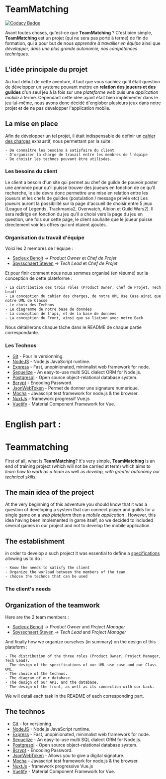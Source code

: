 # TeamMatching

[![Codacy Badge](https://api.codacy.com/project/badge/Grade/6e87d3b1bf7545c18d92bc33e4cda6f0)](https://www.codacy.com/manual/benoitsacleux/TeamMatching?utm_source=github.com&amp;utm_medium=referral&amp;utm_content=SacleuxBenoit/TeamMatching&amp;utm_campaign=Badge_Grade)

Avant toutes choses, qu'est-ce que __TeamMatching__ ? C'est bien simple, __TeamMatching__ est un projet (qui ne sera pas porté à terme) de fin de formation, qui a pour but de nous *apprendre à travailler en équipe*   ainsi que *développer, dans une plus grande autonomie, nos compétences techniques*.

## L'idée principale du projet

Au tout début de cette aventure, il faut que vous sachiez qu'il était question de développer un système pouvant mettre en __relation des joueurs et des guildes__ d'un seul jeu à la fois sur une *plateforme web* puis une *application mobile* à terme.
Cependant cette idée ayant était bien implémenter dans le jeu lui-même, nous avons donc décidé d'englober plusieurs jeux dans notre projet et de ne pas développer l'application mobile.

## La mise en place

Afin de développer un tel projet, il était indispensable de définir un [cahier des charges](https://github.com/SacleuxBenoit/TeamMatching/blob/master/Informations/CahierDesCharges/CahierDesCharges.md) exhaustif, nous permettant par la suite :
    
    - De connaître les besoins à satisfaire du client
    - D'organiser la charge de travail entre les membres de l'équipe
    - De choisir les technos pouvant être utilisées.
    
### Les besoins du client

Le client a besoin d'un site qui permet au chef de guilde de pouvoir poster une annonce pour qu'il puisse trouver des joueurs en fonction de ce qu'il recherche, le site devra donc permettre une mise en relation entre les joueurs et les chefs de guildes (postulation / message privée etc) 
Les joueurs auront la possibilité sur la page d'accueil de choisir entre 5 jeux (League of Legends, Trackmania2, Overwatch, Albion et Guild Wars2).
Il sera redirigé en fonction du jeu qu'il a choisi vers la page du jeu en question, une fois sur cette page, le client souhaite que le joueur puisse directement voir les offres qui ont étaient ajoutés.
 
### Organisation du travail d'équipe

Voici les 2 membres de l'équipe : 

- [Sacleux Benoit](https://github.com/SacleuxBenoit) -> *Product Owner* et *Chef de Projet*
- [Spysschaert Steven](https://github.com/Steven-Spysschaert) -> *Tech Lead* et *Chef de Projet*

Et pour finir comment nous nous sommes organisé (en résumé) sur la conception de cette plateforme :

    - La distribution des trois rôles (Product Owner, Chef de Projet, Tech Lead)
    - La conception du cahier des charges, de notre UML Use Case ainsi que notre UML de Classe
    - Le choix des Technos
    - Le diagramme de notre base de données
    - La conception de l'api, et de la base de données
    - La conception du Front, ainsi que sa liaison avec notre Back

Nous détaillerons chaque tâche dans le README de chaque partie correspondante.

### Les Technos

- [Git](https://git-scm.com) - Pour le versionning.
- [NodeJS](https://nodejs.org/en/) -  Node.js JavaScript runtime.
- [Express](https://expressjs.com) - Fast, unopinionated, minimalist web framework for node.
- [Sequelize](https://sequelize.org) - An easy-to-use multi SQL dialect ORM for Node.js.
- [Postgresql](https://www.postgresql.org) - Open source object-relational database system.
- [Bcrypt](https://www.bcrypt.fr) - Encoding Password.
- [JsonWebToken](https://github.com/auth0/node-jsonwebtoken) - Permet de donner une signature numérique.
- [Mocha](https://mochajs.org) - Javascript test framework for node.js & the browser.
- [NuxtJs](https://fr.nuxtjs.org) - framework progressif Vue.js
- [Vuetify](https://vuetifyjs.com/en/) - Material Component Framework for Vue.

# English part :

# Teammatching

First of all, what is __TeamMatching__? it's very simple, __TeamMatching__ is an end of training project (which will not be carried at term) which aims to *learn how to work as a team* as well as *develop, with greater autonomy our technical skills*.

## The main idea of the project

At the very beginning of this adventure you should know that it was a question of developing a system that can connect player and guilds for a single game on a *web plateform* then a *mobile application* .
However, this idea having been implemented in game itself, so we decided to included several games in our project and not to develop the mobile application.

## The establishment

in order to develop a such project it was essential to define a [specifications](https://github.com/SacleuxBenoit/TeamMatching/blob/master/Informations/CahierDesCharges/CahierDesCharges.md) allowing us to do :

    - Know the needs to satisfy the client 
    - Organize the worload between the members of the team
    - choose the technos that can be used

### The client's needs



## Organization of the teamwork

Here are the 2 team members : 

- [Sacleux Benoit](https://github.com/SacleuxBenoit) -> *Product Owner* and *Project Manager*
- [Spysschaert Steven](https://github.com/Steven-Spysschaert) -> *Tech Lead* and *Project Manager*

And finally how we organize ourselves (in summary) on the design of this plateform :

    - The distribution of the three roles (Product Owner, Project Manager, Tech Lead).
    - The design of the specifications of our UML use case and our Class UML.
    - The choice of the technos.
    - The diagram of our database.
    - The design of our API, and the database.
    - The design of the front, as well as its connection with our back.

We will detail each task in the README of each corresponding part.

## The technos

- [Git](https://git-scm.com) - for versioning.
- [NodeJS](https://nodejs.org/en/) -  Node.js JavaScript runtime.
- [Express](https://expressjs.com) - Fast, unopinionated, minimalist web framework for node.
- [Sequelize](https://sequelize.org) - An easy-to-use multi SQL dialect ORM for Node.js.
- [Postgresql](https://www.postgresql.org) - Open source object-relational database system.
- [Bcrypt](https://www.bcrypt.fr) - Encoding Password.
- [JsonWebToken](https://github.com/auth0/node-jsonwebtoken) - Allows you to give a digital signature.
- [Mocha](https://mochajs.org) - Javascript test framework for node.js & the browser.
- [NuxtJs](https://fr.nuxtjs.org) - framework progressive Vue.js
- [Vuetify](https://vuetifyjs.com/en/) - Material Component Framework for Vue.




